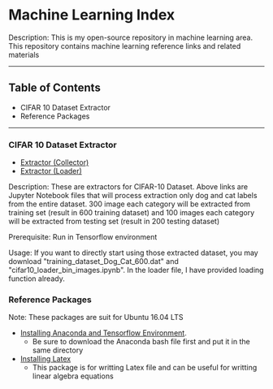# Machine Learning Index
Description: This is my open-source repository in machine learning area. This repository contains machine learning reference links and related materials

---

## Table of Contents
- CIFAR 10 Dataset Extractor
- Reference Packages
---

### CIFAR 10 Dataset Extractor
- [Extractor (Collector)](https://github.com/PizzaPatz/Machine_Learning_Index/blob/master/CIFAR-10_Dataset/cifar10_2_labels_extractor_bin_images.ipynb)
- [Extractor (Loader)](https://github.com/PizzaPatz/Machine_Learning_Index/blob/master/CIFAR-10_Dataset/cifar10_loader_bin_images.ipynb)

Description: These are extractors for CIFAR-10 Dataset. Above links are Jupyter Notebook files that will process extraction only dog and cat labels from the entire dataset. 300 image each category will be extracted from training set (result in 600 training dataset) and 100 images each category will be extracted from testing set (result in 200 testing dataset)

Prerequisite: Run in Tensorflow environment

Usage: If you want to directly start using those extracted dataset, you may download "training_dataset_Dog_Cat_600.dat" and "cifar10_loader_bin_images.ipynb". In the loader file, I have provided loading function already.

### Reference Packages
Note: These packages are suit for Ubuntu 16.04 LTS

- [Installing Anaconda and Tensorflow Environment](https://github.com/PizzaPatz/Machine_Learning_Index/blob/master/ml_essential_lib_download.sh).
  - Be sure to download the Anaconda bash file first and put it in the same directory
- [Installing Latex](https://github.com/PizzaPatz/Machine_Learning_Index/blob/master/latex_download.sh)
  - This package is for writting Latex file and can be useful for writting linear algebra equations
